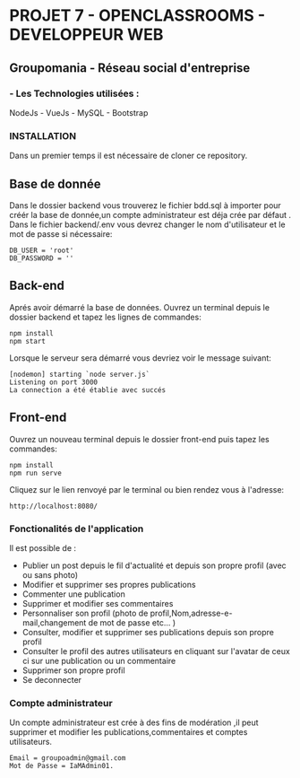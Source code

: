 # PROJET 7 - OPENCLASSROOMS - DEVELOPPEUR WEB

## Groupomania - Réseau social d'entreprise

###  - Les Technologies utilisées :
NodeJs - VueJs - MySQL - Bootstrap 

### INSTALLATION
Dans un premier temps il est nécessaire de cloner ce repository.

## Base de donnée
Dans le dossier backend vous trouverez le fichier bdd.sql à importer  pour créér la base de donnée,un compte administrateur est déja crée par défaut .
Dans le fichier backend/.env vous devrez changer le nom d'utilisateur et le mot de passe si nécessaire:
```
DB_USER = 'root'
DB_PASSWORD = ''
```
## Back-end
Aprés avoir démarré la base de données.
Ouvrez un terminal depuis le dossier backend et tapez les lignes de commandes:
```
npm install
npm start
```
Lorsque le serveur sera démarré vous devriez voir le message suivant:
```
[nodemon] starting `node server.js`
Listening on port 3000
La connection a été établie avec succés 
```

## Front-end
Ouvrez un nouveau terminal depuis le dossier front-end puis tapez les commandes:
```
npm install
npm run serve
```
Cliquez sur le lien renvoyé par le terminal ou bien rendez vous à l'adresse:
```
http://localhost:8080/
```
### Fonctionalités de l'application
Il est possible de :
<ul>
  <li>Publier un post depuis le fil d'actualité et depuis son propre profil (avec ou sans photo)</li>
  <li>Modifier et supprimer  ses propres publications 
  <li>Commenter une publication</li>
  <li>Supprimer et modifier ses commentaires</li>
  <li>Personnaliser son profil (photo de profil,Nom,adresse-e-mail,changement de mot de passe etc... )</li>
  <li>Consulter, modifier et supprimer ses publications depuis son propre profil</li>
  <li>Consulter le profil des autres utilisateurs en cliquant sur l'avatar de ceux ci sur une publication ou un commentaire</li>
  <li>Supprimer son propre profil</li>
  <li>Se deconnecter</li>
</ul>


### Compte administrateur
Un compte administrateur est crée à des fins de modération ,il peut supprimer et modifier les publications,commentaires et comptes utilisateurs.
```
Email = groupoadmin@gmail.com
Mot de Passe = IaMAdmin01.
```

